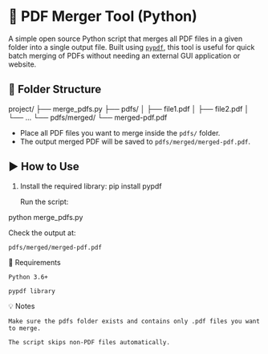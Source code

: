 # 🧾 PDF Merger Tool (Python)

A simple open source Python script that merges all PDF files in a given folder into a single output file. Built using [`pypdf`](https://pypi.org/project/pypdf/), this tool is useful for quick batch merging of PDFs without needing an external GUI application or website.

## 📁 Folder Structure

project/
├── merge_pdfs.py
├── pdfs/
│ ├── file1.pdf
│ ├── file2.pdf
│ └── ...
└── pdfs/merged/
└── merged-pdf.pdf


- Place all PDF files you want to merge inside the `pdfs/` folder.
- The output merged PDF will be saved to `pdfs/merged/merged-pdf.pdf`.

## ▶️ How to Use

1. Install the required library:
   pip install pypdf

    Run the script:

python merge_pdfs.py

Check the output at:

    pdfs/merged/merged-pdf.pdf

🔧 Requirements

    Python 3.6+

    pypdf library

💡 Notes

    Make sure the pdfs folder exists and contains only .pdf files you want to merge.

    The script skips non-PDF files automatically.